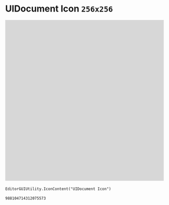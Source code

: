 # UIDocument Icon `256x256`
<img src="/img/UIDocument%20Icon.png" width=512 height=512>

``` CSharp
EditorGUIUtility.IconContent("UIDocument Icon")
```
```
988104714312075573
```

